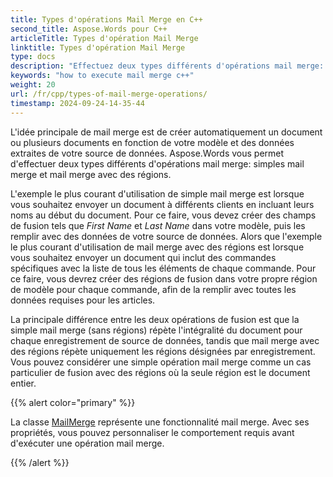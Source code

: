 ```yaml
---
title: Types d'opérations Mail Merge en C++
second_title: Aspose.Words pour C++
articleTitle: Types d'opération Mail Merge
linktitle: Types d'opération Mail Merge
type: docs
description: "Effectuez deux types différents d'opérations mail merge: simples mail merge et mail merge avec des régions utilisant C++. Simple mail merge répète l'intégralité du document pour chaque enregistrement de source de données, tandis que mail merge avec régions répète uniquement les régions désignées par enregistrement."
keywords: "how to execute mail merge c++"
weight: 20
url: /fr/cpp/types-of-mail-merge-operations/
timestamp: 2024-09-24-14-35-44
---
```


L'idée principale de mail merge est de créer automatiquement un document ou plusieurs documents en fonction de votre modèle et des données extraites de votre source de données. Aspose.Words vous permet d'effectuer deux types différents d'opérations mail merge: simples mail merge et mail merge avec des régions.

L'exemple le plus courant d'utilisation de simple mail merge est lorsque vous souhaitez envoyer un document à différents clients en incluant leurs noms au début du document. Pour ce faire, vous devez créer des champs de fusion tels que *First Name* et *Last Name* dans votre modèle, puis les remplir avec des données de votre source de données. Alors que l'exemple le plus courant d'utilisation de mail merge avec des régions est lorsque vous souhaitez envoyer un document qui inclut des commandes spécifiques avec la liste de tous les éléments de chaque commande. Pour ce faire, vous devrez créer des régions de fusion dans votre propre région de modèle pour chaque commande, afin de la remplir avec toutes les données requises pour les articles.

La principale différence entre les deux opérations de fusion est que la simple mail merge (sans régions) répète l'intégralité du document pour chaque enregistrement de source de données, tandis que mail merge avec des régions répète uniquement les régions désignées par enregistrement. Vous pouvez considérer une simple opération mail merge comme un cas particulier de fusion avec des régions où la seule région est le document entier.

{{% alert color="primary" %}}

La classe [MailMerge](https://reference.aspose.com/words/cpp/class/aspose.words.mailmerging/mailmerge/) représente une fonctionnalité mail merge. Avec ses propriétés, vous pouvez personnaliser le comportement requis avant d'exécuter une opération mail merge.

{{% /alert %}}

